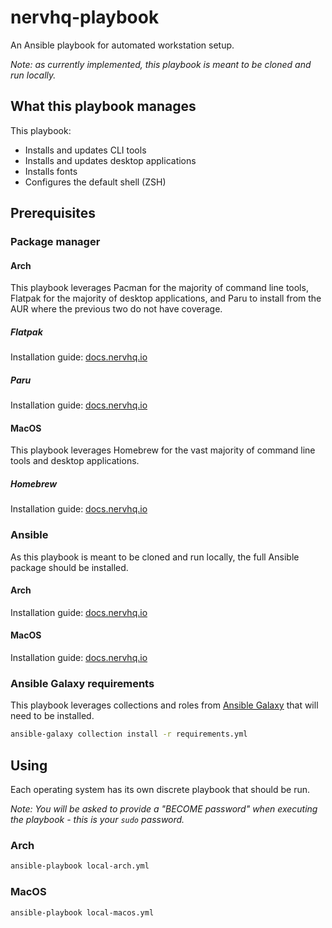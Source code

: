 # nervhq-playbook

An Ansible playbook for automated workstation setup.

_Note: as currently implemented, this playbook is meant to be cloned and run locally._

## What this playbook manages

This playbook:

- Installs and updates CLI tools
- Installs and updates desktop applications
- Installs fonts
- Configures the default shell (ZSH)

## Prerequisites

### Package manager

#### Arch

This playbook leverages Pacman for the majority of command line tools, Flatpak for the majority of desktop applications, and Paru to install from the AUR where the previous two do not have coverage.

##### Flatpak

Installation guide: [docs.nervhq.io](https://docs.nervhq.io/projects/homelab/NERV-HQ/Arch+workstation+setup/Steps/1.1+-+Install+Flatpak+-+Desktop+application+package+manager)

##### Paru

Installation guide: [docs.nervhq.io](<https://docs.nervhq.io/projects/homelab/NERV-HQ/Arch+workstation+setup/Steps/1.2+-+Install+Paru+-+Arch+User+Repository+(AUR)+helper>)

#### MacOS

This playbook leverages Homebrew for the vast majority of command line tools and desktop applications.

##### Homebrew

Installation guide: [docs.nervhq.io](https://docs.nervhq.io/projects/homelab/NERV-HQ/MacOS+workstation+setup/Steps/1.1+-+Install+Homebrew+-+Package+manager)

### Ansible

As this playbook is meant to be cloned and run locally, the full Ansible package should be installed.

#### Arch

Installation guide: [docs.nervhq.io](https://docs.nervhq.io/projects/homelab/NERV-HQ/Arch+workstation+setup/Steps/1.3+-+Install+Ansible+-+configuration+manager)

#### MacOS

Installation guide: [docs.nervhq.io](https://docs.nervhq.io/projects/homelab/NERV-HQ/MacOS+workstation+setup/Steps/1.2+-+Install+Ansible+-+Configuration+manager)

### Ansible Galaxy requirements

This playbook leverages collections and roles from [Ansible Galaxy](https://galaxy.ansible.com/ui/) that will need to be installed.

```sh
ansible-galaxy collection install -r requirements.yml
```

## Using

Each operating system has its own discrete playbook that should be run.

_Note: You will be asked to provide a "BECOME password" when executing the playbook - this is your `sudo` password._

### Arch

```sh
ansible-playbook local-arch.yml
```

### MacOS

```sh
ansible-playbook local-macos.yml
```
